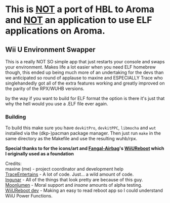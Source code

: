 # This is <ins>NOT</ins> a port of HBL to Aroma and <ins>NOT</ins> an application to use ELF applications on Aroma.

## Wii U Environment Swapper

This is a really NOT SO simple app that just restarts your console and swaps your environment. Makes life a lot easier when you need ELF homebrew though, this ended up being much more of an undertaking for the devs than we anticipated so round of applause to maxine and ESPECIALLY Trace who singlehandedly got all of the extra features working and greatly improved on the parity of the RPX/WUHB versions.

by the way if you want to build for ELF format the option is there it's just that why the hell would you use a .ELF file ever again.

### Building

To build this make sure you have `devkitPro`, `devkitPPC`, `libmocha` and `wut` installed via the (dkp-)pacman package manager. Then just run `make` in the same directory as the Makefile and use the resulting wuhb/rpx.

**Special thanks to  for the icons/art and [Fangal-Airbag](https://github.com/Fangal-Airbag)'s [WiiUReboot](https://github.com/Fangal-Airbag/WiiUReboot) which I originally used as a foundation**



Credits: <br>
maxine (me) - project coordinator and development help <br>
[TraceEntertains](https://github.com/TraceEntertains) - A lot of code. Just... a wild amount of code.<br>
[Ingunar](https://github.com/Ingunar) - All of the things that look pretty are because of this guy.<br>
[Moonlumen](https://github.com/Moonlumen) - Moral support and *insane* amounts of alpha testing.<br>
[WiiUReboot dev](https://github.com/Fangal-Airbag/WiiUReboot) - Making an easy to read reboot app so I could understand WiiU Power Functions.<br>
